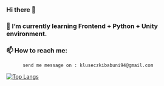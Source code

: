### Hi there 👊


### 🌱 I’m currently learning Frontend + Python + Unity environment.
### 📫 How to reach me: 
          send me message on : kluseczkibabuni94@gmail.com
          
[![Top Langs](https://github-readme-stats.vercel.app/api/top-langs/?username=IgorKawczynski&theme=dark&exclude_repo=github-readme-stats,Programowanie-Obiektowe-162423,DATABASES-2020,Structured-Programming---Exercises,DataVisualisation2021,ADS---PROJECT-2,ADS---PROJECT,Algorithms-and-Data-Structures)](https://github.com/anuraghazra/github-readme-stats)

<!--
**IgorKawczynski/IgorKawczynski** is a ✨ _special_ ✨ repository because its `README.md` (this file) appears on your GitHub profile.

Here are some ideas to get you started:

### 🌱 I’m currently learning Frontend + Python + Unity environment.
### 📫 How to reach me: 
        send me message on : kluseczkibabuni94@gmail.com
-->
